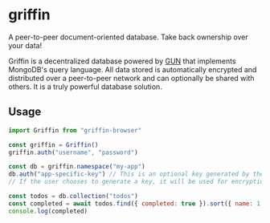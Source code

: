 # griffin

A peer-to-peer document-oriented database. Take back ownership over your data!

Griffin is a decentralized database powered by [GUN](https://github.com/amark/gun) that implements MongoDB's query language. All data stored is automatically encrypted and distributed over a peer-to-peer network and can optionally be shared with others. It is a truly powerful database solution.

## Usage

```js
import Griffin from "griffin-browser"

const griffin = Griffin()
griffin.auth("username", "password")

const db = griffin.namespace("my-app")
db.auth("app-specific-key") // This is an optional key generated by the user
// If the user chooses to generate a key, it will be used for encryption instead of their universal private key

const todos = db.collection("todos")
const completed = await todos.find({ completed: true }).sort({ name: 1 }).limit(10)
console.log(completed)
```
